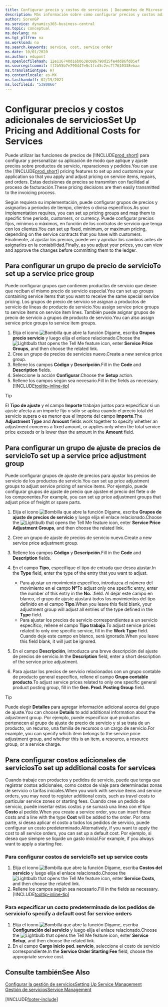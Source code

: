 ```yaml
---
title: Configurar precio y costos de servicios | Documentos de Microsoft
description: Más información sobre cómo configurar precios y costos adicionales de servicios.
author: SorenGP
ms.service: dynamics365-business-central
ms.topic: conceptual
ms.devlang: na
ms.tgt_pltfrm: na
ms.workload: na
ms.search.keywords: service, cost, service order
ms.date: 10/01/2020
ms.author: edupont
ms.openlocfilehash: 12e116740d16b0638c086790d15fe4dd86fd05ef
ms.sourcegitcommit: ff2b55b7e790447e0c1fcd5c2ec7f7610338ebaa
ms.translationtype: HT
ms.contentlocale: es-MX
ms.lasthandoff: 02/15/2021
ms.locfileid: "5380866"
---
```

# <a name="set-up-pricing-and-additional-costs-for-services"></a><span data-ttu-id="cdef0-103">Configurar precios y costos adicionales de servicios</span><span class="sxs-lookup"><span data-stu-id="cdef0-103">Set Up Pricing and Additional Costs for Services</span></span>
<span data-ttu-id="cdef0-104">Puede utilizar las funciones de precios de [!INCLUDE[prod_short](includes/prod_short.md)] para configurar y personalizar su aplicación de modo que aplique y ajuste precios sobre productos de servicio, reparaciones y pedidos.</span><span class="sxs-lookup"><span data-stu-id="cdef0-104">You can use the [!INCLUDE[prod_short](includes/prod_short.md)] pricing features to set up and customize your application so that you apply and adjust pricing on service items, repairs, and orders.</span></span> <span data-ttu-id="cdef0-105">Estas decisiones de precios se transmiten con facilidad al proceso de facturación.</span><span class="sxs-lookup"><span data-stu-id="cdef0-105">These pricing decisions are then easily transmitted to the invoicing process.</span></span>  
  
<span data-ttu-id="cdef0-106">Según requiera su implementación, puede configurar grupos de precios y asignarlos a periodos de tiempo, clientes o divisa específicos.</span><span class="sxs-lookup"><span data-stu-id="cdef0-106">As your implementation requires, you can set up pricing groups and map them to specific time periods, customers, or currency.</span></span> <span data-ttu-id="cdef0-107">Puede configurar precios fijos, mínimos o máximos, en función de los contratos de servicio que tenga con los clientes.</span><span class="sxs-lookup"><span data-stu-id="cdef0-107">You can set up fixed, minimum, or maximum pricing, depending on the service contracts that you have with customers.</span></span> <span data-ttu-id="cdef0-108">Finalmente, al ajustar los precios, puede ver y aprobar los cambios antes de asignarlos en la contabilidad.</span><span class="sxs-lookup"><span data-stu-id="cdef0-108">Finally, as you adjust your prices, you can view and approve the changes before committing them to the ledger.</span></span>  

## <a name="to-set-up-a-service-price-group"></a><span data-ttu-id="cdef0-109">Para configurar un grupo de precio de servicio</span><span class="sxs-lookup"><span data-stu-id="cdef0-109">To set up a service price group</span></span>
<span data-ttu-id="cdef0-110">Puede configurar grupos que contienen productos de servicio que desee que reciban el mismo precio de servicio especial.</span><span class="sxs-lookup"><span data-stu-id="cdef0-110">You can set up groups containing service items that you want to receive the same special service pricing.</span></span> <span data-ttu-id="cdef0-111">Los grupos de precio de servicio se asignan a productos de servicio de líneas de producto de servicio.</span><span class="sxs-lookup"><span data-stu-id="cdef0-111">You assign service price groups to service items on service item lines.</span></span> <span data-ttu-id="cdef0-112">También puede asignar grupos de precio de servicio a grupos de producto de servicio.</span><span class="sxs-lookup"><span data-stu-id="cdef0-112">You can also assign service price groups to service item groups.</span></span>  

1. <span data-ttu-id="cdef0-113">Elija el icono ![Bombilla que abre la función Dígame](media/ui-search/search_small.png "Dígame qué desea hacer"), escriba **Grupos precio servicio** y luego elija el enlace relacionado.</span><span class="sxs-lookup"><span data-stu-id="cdef0-113">Choose the ![Lightbulb that opens the Tell Me feature](media/ui-search/search_small.png "Tell me what you want to do") icon, enter **Service Price Groups**, and then choose the related link.</span></span>  
2. <span data-ttu-id="cdef0-114">Cree un grupo de precios de servicios nuevo.</span><span class="sxs-lookup"><span data-stu-id="cdef0-114">Create a new service price group.</span></span>  
3. <span data-ttu-id="cdef0-115">Rellene los campos **Código** y **Descripción**.</span><span class="sxs-lookup"><span data-stu-id="cdef0-115">Fill in the **Code** and **Description** fields.</span></span>  
4. <span data-ttu-id="cdef0-116">Seleccione la acción **Configurar**.</span><span class="sxs-lookup"><span data-stu-id="cdef0-116">Choose the **Setup** action.</span></span>  
2. <span data-ttu-id="cdef0-117">Rellene los campos según sea necesario.</span><span class="sxs-lookup"><span data-stu-id="cdef0-117">Fill in the fields as necessary.</span></span> [!INCLUDE[tooltip-inline-tip](includes/tooltip-inline-tip_md.md)]  

 > [!Tip]
 > <span data-ttu-id="cdef0-118">El **Tipo de ajuste** y el campo **Importe** trabajan juntos para especificar si un ajuste afecta a un importe fijo o sólo se aplica cuando el precio total del servicio supera o es menor que el importe del campo **Importe**.</span><span class="sxs-lookup"><span data-stu-id="cdef0-118">The **Adjustment Type** and **Amount** fields work together to specify whether an adjustment concerns a fixed amount, or applies only when the total service price exceeds or is lower than the amount in the **Amount** field.</span></span>  

## <a name="to-set-up-a-service-price-adjustment-group"></a><span data-ttu-id="cdef0-119">Para configurar un grupo de ajuste de precios de servicio</span><span class="sxs-lookup"><span data-stu-id="cdef0-119">To set up a service price adjustment group</span></span>  
<span data-ttu-id="cdef0-120">Puede configurar grupos de ajuste de precios para ajustar los precios de servicio de los productos de servicio.</span><span class="sxs-lookup"><span data-stu-id="cdef0-120">You can set up price adjustment groups to adjust service pricing of service items.</span></span> <span data-ttu-id="cdef0-121">Por ejemplo, puede configurar grupos de ajuste de precio que ajusten el precio del flete o de los componentes.</span><span class="sxs-lookup"><span data-stu-id="cdef0-121">For example, you can set up price adjustment groups that adjust price of freight or spare parts.</span></span>  
  
1. <span data-ttu-id="cdef0-122">Elija el icono ![Bombilla que abre la función Dígame](media/ui-search/search_small.png "Dígame qué desea hacer"), escriba **Grupos de ajuste de precios de servicio** y luego elija el enlace relacionado.</span><span class="sxs-lookup"><span data-stu-id="cdef0-122">Choose the ![Lightbulb that opens the Tell Me feature](media/ui-search/search_small.png "Tell me what you want to do") icon, enter **Service Price Adjustment Groups**, and then choose the related link.</span></span>  
2. <span data-ttu-id="cdef0-123">Cree un grupo de ajuste de precios de servicio nuevo.</span><span class="sxs-lookup"><span data-stu-id="cdef0-123">Create a new service price adjustment group.</span></span>  
3. <span data-ttu-id="cdef0-124">Rellene los campos **Código** y **Descripción**.</span><span class="sxs-lookup"><span data-stu-id="cdef0-124">Fill in the **Code** and **Description** fields.</span></span>  
4. <span data-ttu-id="cdef0-125">En el campo **Tipo**, especifique el tipo de entrada que desea ajustar.</span><span class="sxs-lookup"><span data-stu-id="cdef0-125">In the **Type** field, enter the type of the entry that you want to adjust.</span></span>  
  
    * <span data-ttu-id="cdef0-126">Para ajustar un movimiento específico, introduzca el número del movimiento en el campo **Nº**</span><span class="sxs-lookup"><span data-stu-id="cdef0-126">To adjust only one specific entry, enter the number of this entry in the **No.**</span></span> <span data-ttu-id="cdef0-127">.</span><span class="sxs-lookup"><span data-stu-id="cdef0-127">field.</span></span> <span data-ttu-id="cdef0-128">Al dejar este campo en blanco, el grupo de ajuste ajustará todos los movimientos del tipo definido en el campo **Tipo**.</span><span class="sxs-lookup"><span data-stu-id="cdef0-128">When you leave this field blank, your adjustment group will adjust all entries of the type defined in the **Type** field.</span></span>  
    * <span data-ttu-id="cdef0-129">Para ajustar los precios de servicio correspondientes a un servicio específico, rellene el campo **Tipo trabajo**.</span><span class="sxs-lookup"><span data-stu-id="cdef0-129">To adjust service prices related to only one specific service, fill in the **Work Type** field.</span></span> <span data-ttu-id="cdef0-130">Cuando deje este campo en blanco, será ignorado.</span><span class="sxs-lookup"><span data-stu-id="cdef0-130">When you leave this field blank, it will just be ignored.</span></span>  
  
5. <span data-ttu-id="cdef0-131">En el campo **Descripción**, introduzca una breve descripción del ajuste de precios de servicio.</span><span class="sxs-lookup"><span data-stu-id="cdef0-131">In the **Description** field, enter a short description of the service price adjustment.</span></span>  
6. <span data-ttu-id="cdef0-132">Para ajustar los precios de servicio relacionados con un grupo contable de producto general específico, rellene el campo **Grupo contable producto**.</span><span class="sxs-lookup"><span data-stu-id="cdef0-132">To adjust service prices related to only one specific general product posting group, fill in the **Gen. Prod. Posting Group** field.</span></span>

> [!Tip]
> <span data-ttu-id="cdef0-133">Puede elegir **Detalles** para agregar información adicional acerca del grupo de ajuste.</span><span class="sxs-lookup"><span data-stu-id="cdef0-133">You can choose **Details** to add additional information about the adjustment group.</span></span> <span data-ttu-id="cdef0-134">Por ejemplo, puede especificar qué productos pertenecen al grupo de ajuste de precio de servicio y si se trata de un producto, un recurso, una familia de recursos o un cargo de servicio.</span><span class="sxs-lookup"><span data-stu-id="cdef0-134">For example, you can specify which item belongs to the service price adjustment group, and whether this is an item, a resource, a resource group, or a service charge.</span></span>  

## <a name="to-set-up-additional-costs-for-services"></a><span data-ttu-id="cdef0-135">Para configurar costos adicionales de servicios</span><span class="sxs-lookup"><span data-stu-id="cdef0-135">To set up additional costs for services</span></span>
<span data-ttu-id="cdef0-136">Cuando trabaje con productos y pedidos de servicio, puede que tenga que registrar costos adicionales, como costos de viaje para determinadas zonas de servicio o tarifas iniciales.</span><span class="sxs-lookup"><span data-stu-id="cdef0-136">When you work with service items and service orders, you may need to register additional costs, such as travel costs to particular service zones or starting fees.</span></span> <span data-ttu-id="cdef0-137">Cuando cree un pedido de servicio, puede insertar estos costos y se sumará una línea con el tipo **Costo** al pedido.</span><span class="sxs-lookup"><span data-stu-id="cdef0-137">When you create a service order, you can insert these costs and a line with the type **Cost** will be added to the order.</span></span> <span data-ttu-id="cdef0-138">Por otra parte, si desea aplicar el costo a todos los pedidos de servicio, puede configurar un costo predeterminado.</span><span class="sxs-lookup"><span data-stu-id="cdef0-138">Alternatively, if you want to apply the cost to all service orders, you can set up a default cost.</span></span> <span data-ttu-id="cdef0-139">Por ejemplo, si desea que siempre se liquide un gasto inicial.</span><span class="sxs-lookup"><span data-stu-id="cdef0-139">For example, if you always want to apply a starting fee.</span></span>
  
### <a name="to-set-up-service-costs"></a><span data-ttu-id="cdef0-140">Para configurar costos de servicio</span><span class="sxs-lookup"><span data-stu-id="cdef0-140">To set up service costs</span></span>
1. <span data-ttu-id="cdef0-141">Elija el icono ![Bombilla que abre la función Dígame](media/ui-search/search_small.png "Dígame qué desea hacer"), escriba **Costos del servicio** y luego elija el enlace relacionado.</span><span class="sxs-lookup"><span data-stu-id="cdef0-141">Choose the ![Lightbulb that opens the Tell Me feature](media/ui-search/search_small.png "Tell me what you want to do") icon, enter **Service Costs**, and then choose the related link.</span></span> 
2. <span data-ttu-id="cdef0-142">Rellene los campos según sea necesario.</span><span class="sxs-lookup"><span data-stu-id="cdef0-142">Fill in the fields as necessary.</span></span> [!INCLUDE[tooltip-inline-tip](includes/tooltip-inline-tip_md.md)]  

### <a name="to-specify-a-default-cost-for-service-orders"></a><span data-ttu-id="cdef0-143">Para especificar un costo predeterminado de los pedidos de servicio</span><span class="sxs-lookup"><span data-stu-id="cdef0-143">To specify a default cost for service orders</span></span>
1. <span data-ttu-id="cdef0-144">Elija el icono ![Bombilla que abre la función Dígame](media/ui-search/search_small.png "Dígame qué desea hacer"), escriba **Configuración del servicio** y luego elija el enlace relacionado.</span><span class="sxs-lookup"><span data-stu-id="cdef0-144">Choose the ![Lightbulb that opens the Tell Me feature](media/ui-search/search_small.png "Tell me what you want to do") icon, enter **Service Setup**, and then choose the related link.</span></span> 
2. <span data-ttu-id="cdef0-145">En el campo **Cargo inicio ped. servicio**, seleccione el costo de servicio correspondiente.</span><span class="sxs-lookup"><span data-stu-id="cdef0-145">In the **Service Order Starting Fee** field, choose the appropriate service cost.</span></span>

## <a name="see-also"></a><span data-ttu-id="cdef0-146">Consulte también</span><span class="sxs-lookup"><span data-stu-id="cdef0-146">See Also</span></span>
[<span data-ttu-id="cdef0-147">Configurar la gestión de servicios</span><span class="sxs-lookup"><span data-stu-id="cdef0-147">Setting Up Service Management</span></span>](service-setup-service.md)  
[<span data-ttu-id="cdef0-148">Gestión de servicios</span><span class="sxs-lookup"><span data-stu-id="cdef0-148">Service Management</span></span>](service-service.md)  


[!INCLUDE[footer-include](includes/footer-banner.md)]